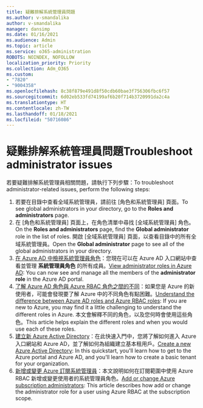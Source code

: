 ```yaml
---
title: 疑難排解系統管理員問題
ms.author: v-smandalika
author: v-smandalika
manager: dansimp
ms.date: 01/16/2021
ms.audience: Admin
ms.topic: article
ms.service: o365-administration
ROBOTS: NOINDEX, NOFOLLOW
localization_priority: Priority
ms.collection: Adm_O365
ms.custom:
- "7820"
- "9004358"
ms.openlocfilehash: 8c38f879e491d8f50cdb60bae3f756306fbc6f57
ms.sourcegitcommit: 6d02eb533fd74199af6b20f714b3720991da2c4a
ms.translationtype: HT
ms.contentlocale: zh-TW
ms.lasthandoff: 01/18/2021
ms.locfileid: "50716086"
---
```

# <a name="troubleshoot-administrator-issues"></a><span data-ttu-id="356ed-102">疑難排解系統管理員問題</span><span class="sxs-lookup"><span data-stu-id="356ed-102">Troubleshoot administrator issues</span></span>

<span data-ttu-id="356ed-103">若要疑難排解系統管理員相關問題，請執行下列步驟：</span><span class="sxs-lookup"><span data-stu-id="356ed-103">To troubleshoot administrator-related issues, perform the following steps:</span></span>

1. <span data-ttu-id="356ed-104">若要在目錄中查看全域系統管理員，請前往 [角色和系統管理員] 頁面。</span><span class="sxs-lookup"><span data-stu-id="356ed-104">To see global administrators in your directory, go to the **Roles and administrators** page.</span></span>
2. <span data-ttu-id="356ed-105">在 [角色和系統管理員] 頁面上，在角色清單中尋找 [全域系統管理員] 角色。</span><span class="sxs-lookup"><span data-stu-id="356ed-105">On the **Roles and administrators** page, find the **Global administrator** role in the list of roles.</span></span> <span data-ttu-id="356ed-106">開啟 [全域系統管理員] 頁面，以查看目錄中的所有全域系統管理員。</span><span class="sxs-lookup"><span data-stu-id="356ed-106">Open the **Global administrator** page to see all of the global administrators in your directory.</span></span>
3. <span data-ttu-id="356ed-107">[在 Azure AD 中檢視系統管理員角色](https://docs.microsoft.com/azure/active-directory/roles/manage-roles-portal)：您現在可以在 Azure AD 入口網站中查看並管理 **系統管理員角色** 的所有成員。</span><span class="sxs-lookup"><span data-stu-id="356ed-107">[View administrator roles in Azure AD](https://docs.microsoft.com/azure/active-directory/roles/manage-roles-portal): You can now see and manage all the members of the **administrator role** in the Azure AD portal.</span></span>
4. <span data-ttu-id="356ed-108">[了解 Azure AD 角色與 Azure RBAC 角色之間的不同](https://docs.microsoft.com/azure/role-based-access-control/rbac-and-directory-admin-roles)：如果您是 Azure 的新使用者，可能會發現要了解 Azure 中的不同角色有點困難。</span><span class="sxs-lookup"><span data-stu-id="356ed-108">[Understand the difference between Azure AD roles and Azure RBAC roles](https://docs.microsoft.com/azure/role-based-access-control/rbac-and-directory-admin-roles): If you are new to Azure, you may find it a little challenging to understand the different roles in Azure.</span></span> <span data-ttu-id="356ed-109">本文會解釋不同的角色，以及您何時會使用這些角色。</span><span class="sxs-lookup"><span data-stu-id="356ed-109">This article helps explain the different roles and when you would use each of these roles.</span></span>
5. <span data-ttu-id="356ed-110">[建立新 Azure Active Directory](https://docs.microsoft.com/azure/active-directory/fundamentals/active-directory-access-create-new-tenant)：在此快速入門中，您將了解如何進入 Azure 入口網站和 Azure AD，並了解如何為組織建立基本租用戶。</span><span class="sxs-lookup"><span data-stu-id="356ed-110">[Create a new Azure Active Directory](https://docs.microsoft.com/azure/active-directory/fundamentals/active-directory-access-create-new-tenant): In this quickstart, you'll learn how to get to the Azure portal and Azure AD, and you'll learn how to create a basic tenant for your organization.</span></span>
6. <span data-ttu-id="356ed-111">[新增或變更 Azure 訂閱系統管理員](https://docs.microsoft.com/azure/cost-management-billing/manage/add-change-subscription-administrator)：本文說明如何在訂閱範圍中使用 Azure RBAC 新增或變更使用者的系統管理員角色。</span><span class="sxs-lookup"><span data-stu-id="356ed-111">[Add or change Azure subscription administrators](https://docs.microsoft.com/azure/cost-management-billing/manage/add-change-subscription-administrator): This article describes how add or change the administrator role for a user using Azure RBAC at the subscription scope.</span></span>
